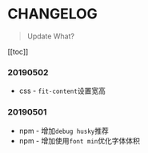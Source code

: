 # CHANGELOG
> Update What?

[[toc]]

### 20190502

* css - `fit-content`设置宽高

### 20190501

* npm - 增加`debug husky`推荐
* npm - 增加使用`font min`优化字体体积
